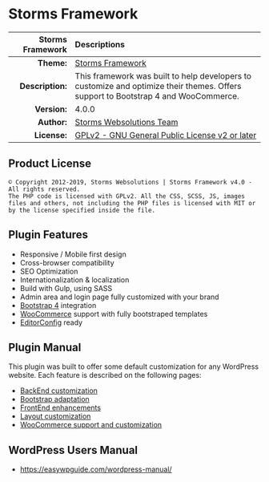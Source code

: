 # Storms Framework

Storms Framework    | Descriptions
------------------: | :------------------
**Theme:**          | [Storms Framework](http://storms.com.br)
**Description:**    | This framework was built to help developers to customize and optimize their themes. Offers support to Bootstrap 4 and WooCommerce.
**Version:**        | 4.0.0
**Author:**         | [Storms Websolutions Team](http://storms.com.br)
**License:**        | [GPLv2 - GNU General Public License v2 or later](http://www.gnu.org/licenses/gpl-2.0.html)

## Product License

```
© Copyright 2012-2019, Storms Websolutions | Storms Framework v4.0 - All rights reserved.
The PHP code is licensed with GPLv2. All the CSS, SCSS, JS, images files and others, not including the PHP files is licensed with MIT or by the license specified inside the file.
```

## Plugin Features

* Responsive / Mobile first design
* Cross-browser compatibility
* SEO Optimization
* Internationalization & localization
* Build with Gulp, using SASS
* Admin area and login page fully customized with your brand
* [Bootstrap 4](http://getbootstrap.com/) integration
* [WooCommerce](http://www.woothemes.com/woocommerce/) support with fully bootstraped templates
* [EditorConfig](http://editorconfig.org/) ready

## Plugin Manual

This plugin was built to offer some default customization for any WordPress website. Each feature is described on the following pages:

* [BackEnd customization](/_documentation/STORMS_FRAMEWORK_BACKEND_CLASS.md)
* [Bootstrap adaptation](/_documentation/STORMS_FRAMEWORK_BOOTSTRAP-BOOTSTRAP_CLASS.md)
* [FrontEnd enhancements](/_documentation/STORMS_FRAMEWORK_FRONTEND_CLASS.md)
* [Layout customization](/_documentation/STORMS_FRAMEWORK_FRONT-LAYOUT_CLASS.md)
* [WooCommerce support and customization](/_documentation/STORMS_FRAMEWORK_WOOCOMMERCE-WOOCOMMERCE_CLASS.md)

## WordPress Users Manual

- https://easywpguide.com/wordpress-manual/
